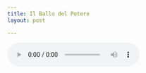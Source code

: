 ```yaml
---
title: Il Ballo del Potere
layout: post

---
```


<audio controls>
  <source src="/assets/recs/ilballodelpotere.mp3" type="audio/mpeg">
Your browser does not support the audio element.
</audio>
